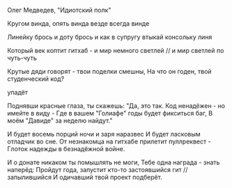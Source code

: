 Олег Медведев, "Идиотский полк"

Кругом винда, опять винда
везде
всегда
винде


Линейку брось и доту брось и как в супругу втыкай
   консольку линя


Который век коптит гитхаб - и мир немного светлей // и мир светлей по чуть-чуть

Крутые дяди говорят - твои поделки смешны,
На что он годен, твой студенческий код?

   упадёт

Поднявши красные глаза, ты скажешь: "Да, это так.
Код ненадёжен - но имейте в виду -
Где в вашем "Голиафе" годы будет фикситься баг,
В моём "Давиде" за неделю найдут."


И будет восемь порций ночи и заря наразвес
И будет ласковым отладчик во сне.
От незнакомца на гитхабе прилетит пуллреквест -
Глоток надежды в безнадёжной войне.



И о донате никаком ты помышлять не моги,
Тебе одна награда - знать наперёд:
Пройдут года, запустит кто-то застоявшийся гит // запылившийся
И одичавший твой проект подберёт.

